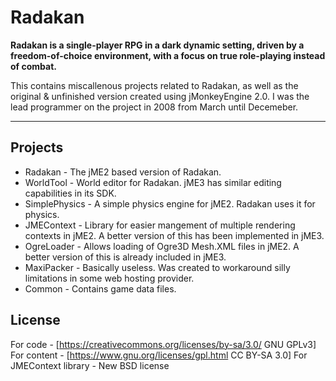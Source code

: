 # Radakan
**Radakan is a single-player RPG in a dark dynamic setting, driven by a freedom-of-choice environment, with a focus on true role-playing instead of combat.**

This contains miscallenous projects related to Radakan, as well as the original & unfinished version created using jMonkeyEngine 2.0. 
I was the lead programmer on the project in 2008 from March until Decemeber. 

***

## Projects
* Radakan - The jME2 based version of Radakan. 
* WorldTool - World editor for Radakan. jME3 has similar editing capabilities in its SDK.
* SimplePhysics - A simple physics engine for jME2. Radakan uses it for physics.
* JMEContext - Library for easier mangement of multiple rendering contexts in jME2. A better version of this has been implemented in jME3.
* OgreLoader - Allows loading of Ogre3D Mesh.XML files in jME2. A better version of this is already included in jME3.
* MaxiPacker - Basically useless. Was created to workaround silly limitations in some web hosting provider.
* Common - Contains game data files.

## License
For code - [https://creativecommons.org/licenses/by-sa/3.0/ GNU GPLv3]
For content - [https://www.gnu.org/licenses/gpl.html CC BY-SA 3.0]
For JMEContext library - New BSD license
